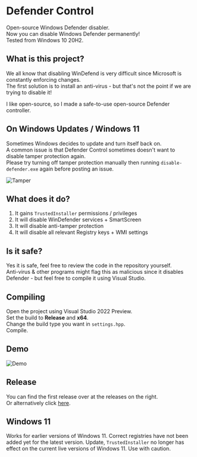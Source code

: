 # Defender Control
Open-source Windows Defender disabler.   
Now you can disable Windows Defender permanently!   
Tested from Windows 10 20H2.  

## What is this project?  
We all know that disabling WinDefend is very difficult since Microsoft is constantly enforcing changes.  
The first solution is to install an anti-virus - but that's not the point if we are trying to disable it!  

I like open-source, so I made a safe-to-use open-source Defender controller.  

## On Windows Updates / Windows 11
Sometimes Windows decides to update and turn itself back on.  
A common issue is that Defender Control sometimes doesn't want to disable tamper protection again.  
Please try turning off tamper protection manually then running ```disable-defender.exe``` again before posting an issue.  

![Tamper](https://github.com/qtkite/defender-control/blob/main/resources/tamper.png?raw=true)

## What does it do?
1. It gains ```TrustedInstaller``` permissions / privileges
2. It will disable WinDefender services + SmartScreen
3. It will disable anti-tamper protection
4. It will disable all relevant Registry keys + WMI settings

## Is it safe?
Yes it is safe, feel free to review the code in the repository yourself.  
Anti-virus & other programs might flag this as malicious since it disables Defender - but feel free to compile it using Visual Studio.

## Compiling
Open the project using Visual Studio 2022 Preview.  
Set the build to **Release** and **x64**.  
Change the build type you want in ```settings.hpp```.  
Compile.  

## Demo
![Demo](https://github.com/qtkite/defender-control/blob/main/resources/demo.gif?raw=true)

## Release
You can find the first release over at the releases on the right.  
Or alternatively click [here](https://github.com/qtkite/defender-control/releases/tag/v1.2).

## Windows 11
Works for earlier versions of Windows 11. Correct registries have not been added yet for the latest version.
Update, ```TrustedInstaller``` no longer has effect on the current live versions of Windows 11. Use with caution.
